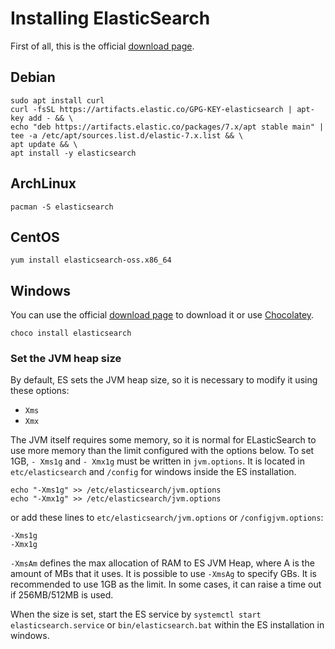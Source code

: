 # Installing ElasticSearch

First of all, this is the official [download page](https://www.elastic.co/downloads/elasticsearch).

## Debian

```
sudo apt install curl
curl -fsSL https://artifacts.elastic.co/GPG-KEY-elasticsearch | apt-key add - && \
echo "deb https://artifacts.elastic.co/packages/7.x/apt stable main" | tee -a /etc/apt/sources.list.d/elastic-7.x.list && \
apt update && \
apt install -y elasticsearch
```

## ArchLinux

```
pacman -S elasticsearch
```

## CentOS

```
yum install elasticsearch-oss.x86_64
```

## Windows

You can use the official [download page](https://www.elastic.co/downloads/elasticsearch) to download it or use [Chocolatey](https://chocolatey.org/install).

```
choco install elasticsearch
```

### Set the JVM heap size

By default, ES sets the JVM heap size, so it is necessary to modify it using these options:

- `Xms`
- `Xmx`

The JVM itself requires some memory, so it is normal for ELasticSearch to use more memory than the limit configured with the options below. To set 1GB, `- Xms1g` and `- Xmx1g` must be written in `jvm.options`. It is located in `etc/elasticsearch` and `/config` for windows inside the ES installation.

```
echo "-Xms1g" >> /etc/elasticsearch/jvm.options
echo "-Xmx1g" >> /etc/elasticsearch/jvm.options
```

or add these lines to `etc/elasticsearch/jvm.options` or `/configjvm.options`:

```
-Xms1g
-Xmx1g
```

`-XmsAm` defines the max allocation of RAM to ES JVM Heap, where A is the amount of MBs that it uses. It is possible to use `-XmsAg` to specify GBs. It is recommended to use 1GB as the limit. In some cases, it can raise a time out if 256MB/512MB is used.

When the size is set, start the ES service by `systemctl start elasticsearch.service` or `bin/elasticsearch.bat` within the ES installation in windows.
